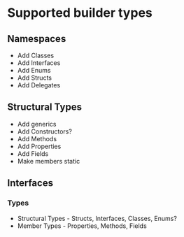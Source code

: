 ﻿# Supported builder types

## Namespaces

- Add Classes
- Add Interfaces
- Add Enums
- Add Structs
- Add Delegates

## Structural Types

- Add generics
- Add Constructors?
- Add Methods
- Add Properties
- Add Fields
- Make members static

## Interfaces

### Types

- Structural Types - Structs, Interfaces, Classes, Enums?
- Member Types - Properties, Methods, Fields
